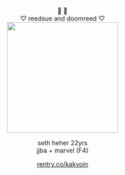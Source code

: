 <p align="center">
  💚 💙<br>
  ♡ reedsue and doomreed ♡ <br>
<img src="https://file.garden/Z0ycTKooXlCeCaIt/Other/DR" width="250" >
  </p>
<p align="center">
seth heher 22yrs <br>
  jjba + marvel (F4) 
</p>
  <p align="center">
<a href="https://rentry.co/kakyoin" rel="nofollow">rentry.co/kakyoin</a>
</p>
